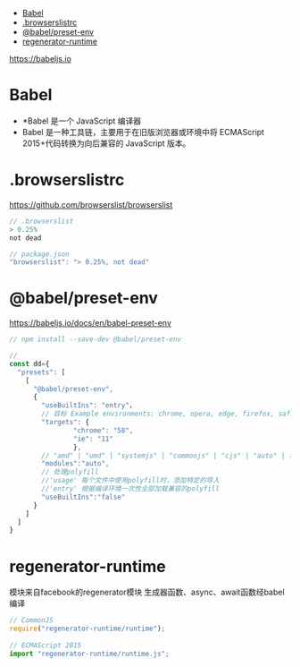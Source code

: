 <!-- TOC -->

- [Babel](#babel)
- [.browserslistrc](#browserslistrc)
- [@babel/preset-env](#babelpreset-env)
- [regenerator-runtime](#regenerator-runtime)

<!-- /TOC -->

https://babeljs.io

# Babel

- \*Babel 是一个 JavaScript 编译器
- Babel 是一种工具链，主要用于在旧版浏览器或环境中将 ECMAScript 2015+代码转换为向后兼容的 JavaScript 版本。

# .browserslistrc

https://github.com/browserslist/browserslist

```js
// .browserslist
> 0.25%
not dead

// package.json
"browserslist": "> 0.25%, not dead"
```

# @babel/preset-env

https://babeljs.io/docs/en/babel-preset-env

```js
// npm install --save-dev @babel/preset-env

//
const dd={
  "presets": [
    [
      "@babel/preset-env",
      {
        "useBuiltIns": "entry"，
        // 目标 Example environments: chrome, opera, edge, firefox, safari, ie, ios, android, node, electron.
        "targets": {
                "chrome": "58",
                "ie": "11"
                },
        // "amd" | "umd" | "systemjs" | "commonjs" | "cjs" | "auto" | false
        "modules":"auto",
        // 处理polyfill
        //'usage' 每个文件中使用polyfill时，添加特定的导入
        //'entry' 根据编译环境一次性全部加载兼容的polyfill
        "useBuiltIns":"false"
      }
    ]
  ]
}
```


# regenerator-runtime

模块来自facebook的regenerator模块
生成器函数、async、await函数经babel编译

```js
// CommonJS
require("regenerator-runtime/runtime");
 
// ECMAScript 2015
import "regenerator-runtime/runtime.js";
```
